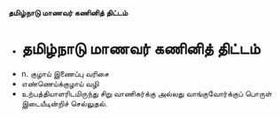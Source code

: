 **தமிழ்நாடு மாணவர் கணினித் திட்டம்**
- # தமிழ்நாடு மாணவர் கணினித் திட்டம்
- n. குழாய் இணைப்பு வரிசை
- எண்ணெய்க்குழாய் வழி
- உற்பத்தியாளரிடமிருந்து சிறு வாணிகர்க்கு அல்லது வாங்குவோர்க்குப் பொருள் இடையீடின்றிச் செல்லுதல்.

